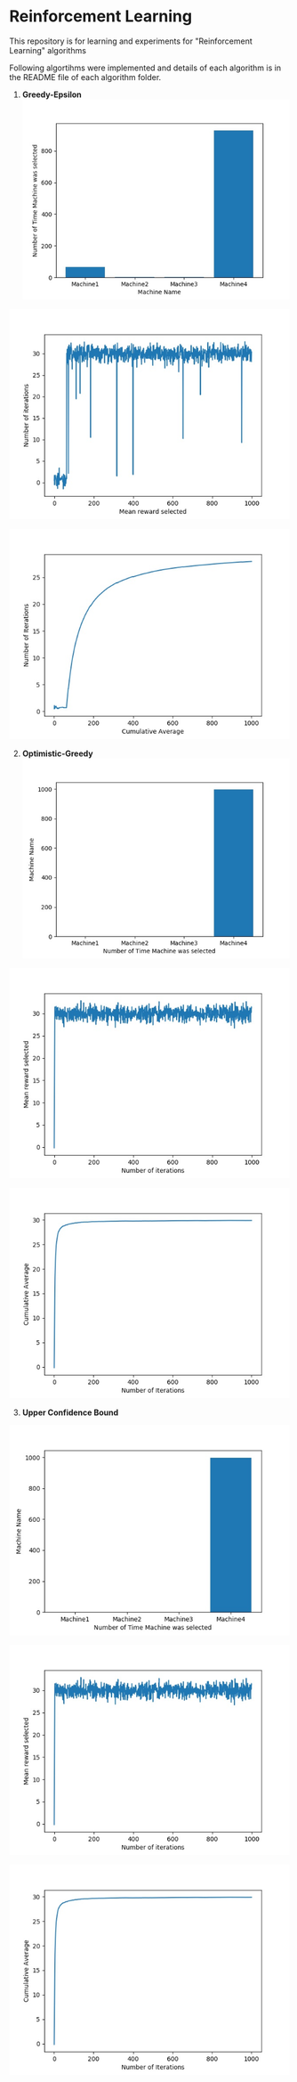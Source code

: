 # Reinforcement Learning
This repository is for learning and experiments for "Reinforcement Learning" algorithms

Following algortihms were implemented and details of each algorithm is in the README file of each algorithm folder.

1. **Greedy-Epsilon**
![Selection of Machines](https://github.com/gurjaspalbedi/reinforcement-learning/blob/master/Greedy-Epsilon/bar_graph.jpg?raw=true)


![Iterations](https://github.com/gurjaspalbedi/reinforcement-learning/blob/master/Greedy-Epsilon/line_graph.jpg?raw=true)


![Cumulative Average](https://github.com/gurjaspalbedi/reinforcement-learning/blob/master/Greedy-Epsilon/cumulative_average.jpg?raw=true)

2. **Optimistic-Greedy**
![Selection of Machines](https://github.com/gurjaspalbedi/reinforcement-learning/blob/master/Optimistic-Greedy/bar_graph.jpg?raw=true)


![Iterations](https://github.com/gurjaspalbedi/reinforcement-learning/blob/master/Optimistic-Greedy/line_graph.jpg?raw=true)


![Cumulative Average](https://github.com/gurjaspalbedi/reinforcement-learning/blob/master/Optimistic-Greedy/cumulative_average.jpg?raw=true)

3. **Upper Confidence Bound**
   
![Selection of Machines](https://github.com/gurjaspalbedi/reinforcement-learning/blob/master/Optimistic-Greedy/bar_graph.jpg?raw=true)


![Iterations](https://github.com/gurjaspalbedi/reinforcement-learning/blob/master/Optimistic-Greedy/line_graph.jpg?raw=true)


![Cumulative Average](https://github.com/gurjaspalbedi/reinforcement-learning/blob/master/Optimistic-Greedy/cumulative_average.jpg?raw=true)